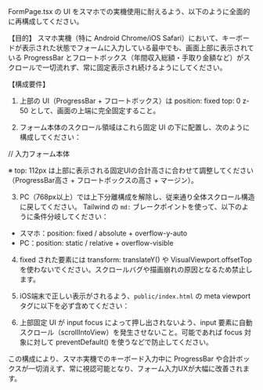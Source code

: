 FormPage.tsx の UI をスマホでの実機使用に耐えるよう、以下のように全面的に再構成してください。

【目的】
スマホ実機（特に Android Chrome/iOS Safari）において、キーボードが表示された状態でフォームに入力している最中でも、画面上部に表示されている ProgressBar とフロートボックス（年間収入総額・手取り金額など）がスクロールで一切流れず、常に固定表示され続けるようにしてください。

【構成要件】

1. 上部の UI（ProgressBar + フロートボックス）は position: fixed top: 0 z-50 として、画面の上端に完全固定すること。

2. フォーム本体のスクロール領域はこれら固定 UI の下に配置し、次のように構成してください：

<div className="absolute top-[112px] bottom-0 left-0 right-0 overflow-y-auto">
  // 入力フォーム本体
</div>

※ top: 112px は上部に表示される固定UIの合計高さに合わせて調整してください（ProgressBar高さ + フロートボックスの高さ + マージン）。

3. PC（768px以上）では上下分離構成を解除し、従来通り全体スクロール構造に戻してください。
Tailwind の `md:` ブレークポイントを使って、以下のように条件分岐してください：

- スマホ：position: fixed / absolute + overflow-y-auto
- PC：position: static / relative + overflow-visible

4. fixed された要素には transform: translateY() や VisualViewport.offsetTop を使わないでください。スクロールバグや描画崩れの原因となるため禁止します。

5. iOS端末で正しい表示がされるよう、`public/index.html` の meta viewport タグに以下を必ず含めてください：

<meta name="viewport" content="width=device-width, initial-scale=1, viewport-fit=cover">

6. 上部固定 UI が input focus によって押し出されないよう、input 要素に自動スクロール（scrollIntoView）を発生させないこと。可能であれば focus 対象に対して preventDefault() を使うなどで防止してください。

この構成により、スマホ実機でのキーボード入力中に ProgressBar や合計ボックスが一切消えず、常に視認可能となり、フォーム入力UXが大幅に改善されます。
